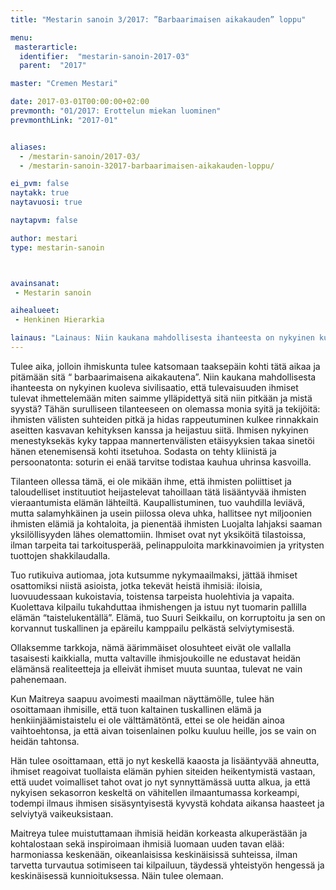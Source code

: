 ```yaml
---
title: "Mestarin sanoin 3/2017: ”Barbaarimaisen aikakauden” loppu"

menu:
 masterarticle:
  identifier:  "mestarin-sanoin-2017-03"
  parent:  "2017"

master: "Cremen Mestari"

date: 2017-03-01T00:00:00+02:00
prevmonth: "01/2017: Erottelun miekan luominen"
prevmonthLink: "2017-01"


aliases:
  - /mestarin-sanoin/2017-03/
  - /mestarin-sanoin-32017-barbaarimaisen-aikakauden-loppu/

ei_pvm: false
naytakk: true
naytavuosi: true

naytapvm: false

author: mestari
type: mestarin-sanoin



avainsanat:
 - Mestarin sanoin

aihealueet:
 - Henkinen Hierarkia

lainaus: "Lainaus: Niin kaukana mahdollisesta ihanteesta on nykyinen kuoleva sivilisaatio, että tulevaisuuden ihmiset tulevat ihmettelemään miten saimme ylläpidettyä sitä niin pitkään ja mistä syystä? Tähän surulliseen tilanteeseen on olemassa monia syitä ja tekijöitä…"
---
```

<p>Tulee aika, jolloin ihmiskunta tulee katsomaan taaksepäin kohti tätä aikaa ja pitämään sitä “ barbaarimaisena aikakautena”. Niin kaukana mahdollisesta ihanteesta on nykyinen kuoleva sivilisaatio, että tulevaisuuden ihmiset tulevat ihmettelemään miten saimme ylläpidettyä sitä niin pitkään ja mistä syystä? Tähän surulliseen tilanteeseen on olemassa monia syitä ja tekijöitä: ihmisten välisten suhteiden pitkä ja hidas rappeutuminen kulkee rinnakkain aseitten kasvavan kehityksen kanssa ja heijastuu siitä. Ihmisen nykyinen menestyksekäs kyky tappaa mannertenvälisten etäisyyksien takaa sinetöi hänen etenemisensä kohti itsetuhoa. Sodasta on tehty kliinistä ja persoonatonta: soturin ei enää tarvitse todistaa kauhua uhrinsa kasvoilla.</p>
<p>Tilanteen ollessa tämä, ei ole mikään ihme, että ihmisten poliittiset ja taloudelliset instituutiot heijastelevat tahoillaan tätä lisääntyvää ihmisten vieraantumista elämän lähteiltä. Kaupallistuminen, tuo vauhdilla leviävä, mutta salamyhkäinen ja usein piilossa oleva uhka, hallitsee nyt miljoonien ihmisten elämiä ja kohtaloita, ja pienentää ihmisten Luojalta lahjaksi saaman yksilöllisyyden lähes olemattomiin. Ihmiset ovat nyt yksiköitä tilastoissa, ilman tarpeita tai tarkoitusperää, pelinappuloita markkinavoimien ja yritysten tuottojen shakkilaudalla.</p>
<p>Tuo rutikuiva autiomaa, jota kutsumme nykymaailmaksi, jättää ihmiset osattomiksi niistä asioista, jotka tekevät heistä ihmisiä: iloisia, luovuudessaan kukoistavia, toistensa tarpeista huolehtivia ja vapaita. Kuolettava kilpailu tukahduttaa ihmishengen ja istuu nyt tuomarin pallilla elämän “taistelukentällä”. Elämä, tuo Suuri Seikkailu, on korruptoitu ja sen on korvannut tuskallinen ja epäreilu kamppailu pelkästä selviytymisestä.</p>
<p>Ollaksemme tarkkoja, nämä äärimmäiset olosuhteet eivät ole vallalla tasaisesti kaikkialla, mutta valtaville ihmisjoukoille ne edustavat heidän elämänsä realiteetteja ja elleivät ihmiset muuta suuntaa, tulevat ne vain pahenemaan.</p>
<p>Kun Maitreya saapuu avoimesti maailman näyttämölle, tulee hän osoittamaan ihmisille, että tuon kaltainen tuskallinen elämä ja henkiinjäämistaistelu ei ole välttämätöntä, ettei se ole heidän ainoa vaihtoehtonsa, ja että aivan toisenlainen polku kuuluu heille, jos se vain on heidän tahtonsa.</p>
<p>Hän tulee osoittamaan, että jo nyt keskellä kaaosta ja lisääntyvää ahneutta, ihmiset reagoivat tuollaista elämän pyhien siteiden heikentymistä vastaan, että uudet voimalliset tahot ovat jo nyt synnyttämässä uutta alkua, ja että nykyisen sekasorron keskeltä on vähitellen ilmaantumassa korkeampi, todempi ilmaus ihmisen sisäsyntyisestä kyvystä kohdata aikansa haasteet ja selviytyä vaikeuksistaan.</p>
<p>Maitreya tulee muistuttamaan ihmisiä heidän korkeasta alkuperästään ja kohtalostaan sekä inspiroimaan ihmisiä luomaan uuden tavan elää: harmoniassa keskenään, oikeanlaisissa keskinäisissä suhteissa, ilman tarvetta turvautua sotimiseen tai kilpailuun, täydessä yhteistyön hengessä ja keskinäisessä kunnioituksessa. Näin tulee olemaan.</p>